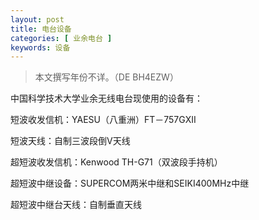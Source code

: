 ```yaml
---
layout: post
title: 电台设备
categories: [ 业余电台 ]
keywords: 设备
---
```


> 本文撰写年份不详。（DE BH4EZW）

中国科学技术大学业余无线电台现使用的设备有：

短波收发信机：YAESU（八重洲）FT－757GXII

短波天线：自制三波段倒V天线

超短波收发信机：Kenwood TH-G71（双波段手持机）

超短波中继设备：SUPERCOM两米中继和SEIKI400MHz中继

超短波中继台天线：自制垂直天线